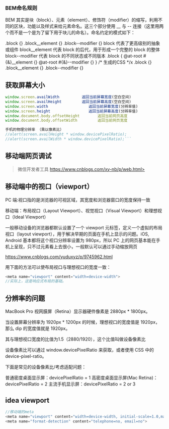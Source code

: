 ### BEM命名规则
BEM 其实是块（block）、元素（element）、修饰符（modifier）的缩写，利用不同的区块，功能以及样式来给元素命名。这三个部分使用 __ 与 -- 连接（这里用两个而不是一个是为了留下用于块儿的命名）。命名约定的模式如下：

.block {}
.block__element {}
.block--modifier {}
block 代表了更高级别的抽象或组件
block__element 代表 block 的后代，用于形成一个完整的 block 的整体
block--modifier 代表 block 的不同状态或不同版本
.block {
    @at-root #{&}__element {}
    @at-root #{&}--modifier {}
}
/* 生成的CSS */x
.block {}
.block__element {}
.block--modifier {}

## 获取屏幕大小
```js
window.screen.availWidth          返回当前屏幕宽度(空白空间) 
window.screen.availHeight         返回当前屏幕高度(空白空间) 
window.screen.width                  返回当前屏幕宽度(分辨率值) 
window.screen.height                 返回当前屏幕高度(分辨率值) 
window.document.body.offsetHeight        返回当前网页高度 
window.document.body.offsetWidth         返回当前网页宽度

手机的物理分辨率 （乘以像素比）
//alert(screen.availHeight * window.devicePixelRatio);
//alert(screen.availWidth * window.devicePixelRatio);```
```
## 移动端网页调试
>微信开发者工具
https://www.cnblogs.com/xy-nb/p/web.html>
## 移动端中的视口（viewport）
PC 端:视口指的是浏览器的可视区域，其宽度和浏览器窗口的宽度保持一致

移动端：布局视口（Layout Viewport）、视觉视口（Visual Viewport）和理想视口（Ideal Viewport）

一般移动设备的浏览器都默认设置了一个 viewport 元标签，定义一个虚拟的布局视口（layout viewport），用于解决早期的页面在手机上显示的问题。iOS, Android 基本都将这个视口分辨率设置为 980px，所以 PC 上的网页基本能在手机上呈现，只不过元素看上去很小，一般默认可以通过手动缩放网页

https://www.cnblogs.com/yuduxyz/p/9745962.html

用下面的方法可以使布局视口与理想视口的宽度一致：
```js
<meta name="viewport" content="width=device-width">
//实际上，这是响应式布局的基础。
```

## 分辨率的问题
MacBook Pro 视网膜屏（Retina）显示器硬件像素是 2880px * 1800px。

当设置屏幕分辨率为 1920px * 1200px 的时候，理想视口的宽度值是 1920px， 那么 dip 的宽度值就是 1920px。

其与理想视口宽度的比值为1.5（2880/1920），这个比值叫做设备像素比

设备像素比可以通过 window.devicePixelRatio 来获取，或者使用 CSS 中的 device-pixel-ratio。

下面是常见的设备像素比/考虑适配问题：

普通密度桌面显示屏：devicePixelRatio = 1
高密度桌面显示屏(Mac Retina)：devicePixelRatio = 2
主流手机显示屏：devicePixelRatio = 2 or 3

## idea viewport
``` js
//移动端的meta
<meta name="viewport" content="width=device-width, initial-scale=1.0,maximum-scale=1.0,minimum=1.0,user-scalable=no">
<meta name="format-detection" content="telephone=no, email=no">
```
